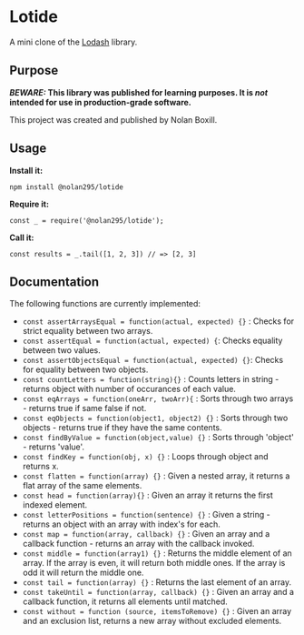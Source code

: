 # Lotide

A mini clone of the [Lodash](https://lodash.com) library.

## Purpose

**_BEWARE:_ This library was published for learning purposes. It is _not_ intended for use in production-grade software.**

This project was created and published by Nolan Boxill.

## Usage

**Install it:**

`npm install @nolan295/lotide`

**Require it:**

`const _ = require('@nolan295/lotide');`

**Call it:**

`const results = _.tail([1, 2, 3]) // => [2, 3]`

## Documentation

The following functions are currently implemented:

* `const assertArraysEqual = function(actual, expected) {}` : Checks for strict equality between two arrays.
* `const assertEqual = function(actual, expected) {`: Checks equality between two values.
* `const assertObjectsEqual = function(actual, expected) {}`: Checks for equality between two objects.
* `const countLetters = function(string){}`
: Counts letters in string - returns object with number of occurances of each value.
* `const eqArrays = function(oneArr, twoArr){`
: Sorts through two arrays - returns true if same false if not.
* `const eqObjects = function(object1, object2) {}`
: Sorts through two objects - returns true if they have the same contents.
* `const findByValue = function(object,value) {}`
: Sorts through 'object' - returns 'value'.
* `const findKey = function(obj, x) {}`
: Loops through object and returns x.
* `const flatten = function(array) {}`
: Given a nested array, it returns a flat array of the same elements.
* `const head = function(array){}`
: Given an array it returns the first indexed element.
* `const letterPositions = function(sentence) {}`
: Given a string - returns an object with an array with index's for each.
* `const map = function(array, callback) {}`
: Given an array and a callback function - returns an array with the callback invoked.
* `const middle = function(array1) {}`
: Returns the middle element of an array. If the array is even, it will return both middle ones. If the array is odd it will return the middle one.
* `const tail = function(array) {}`
: Returns the last element of an array.
* `const takeUntil = function(array, callback) {}`
: Given an array and a callback function, it returns all elements until matched.
* `const without = function (source, itemsToRemove) {}`
: Given an array and an exclusion list, returns a new array without excluded elements.
